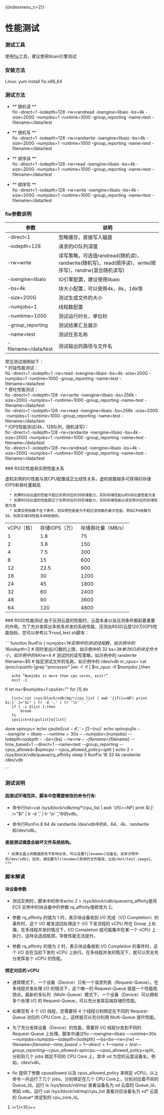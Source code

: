 {{indexmenu_n>2}}

# 性能测试

### 测试工具

使用[fio](https://github.com/axboe/fio)工具，建议使用libaio引擎测试

### 安装方法

Linux: yum install fio.x86\_64

### 测试方法

  - \*\* 随机读 \*\*  
    fio -direct=1 -iodepth=128 -rw=randread -ioengine=libaio -bs=4k
    -size=200G -numjobs=1 -runtime=1000 -group\_reporting -name=test
    -filename=/data/test



  - \*\* 随机写 \*\*  
    fio -direct=1 -iodepth=128 -rw=randwrite -ioengine=libaio -bs=4k
    -size=200G -numjobs=1 -runtime=1000 -group\_reporting -name=test
    -filename=/data/test



  - \*\* 顺序读 \*\*  
    fio -direct=1 -iodepth=128 -rw=read -ioengine=libaio -bs=4k
    -size=200G -numjobs=1 -runtime=1000 -group\_reporting -name=test
    -filename=/data/test



  - \*\* 顺序写 \*\*  
    fio -direct=1 -iodepth=128 -rw=write -ioengine=libaio -bs=4k
    -size=200G -numjobs=1 -runtime=1000 -group\_reporting -name=test
    -filename=/data/test

### fio参数说明

| 参数                    | 说明                                                                       |
| --------------------- | ------------------------------------------------------------------------ |
| \-direct=1            | 忽略缓存，直接写入磁盘                                                              |
| \-iodepth=128         | 请求的IO队列深度                                                                |
| \-rw=write            | 读写策略，可选值randread(随机读)，randwrite(随机写)，read(顺序读)，write(顺序写)，randrw(混合随机读写) |
| \-ioengine=libaio     | IO引擎配置，建议使用libaio                                                        |
| \-bs=4k               | 块大小配置，可以使用4k，8k，16k等                                                     |
| \-size=200G           | 测试生成文件的大小                                                                |
| \-numjobs=1           | 线程数配置                                                                    |
| \-numtime=1000        | 测试运行时长，单位秒                                                               |
| \-group\_reporting    | 测试结果汇总展示                                                                 |
| \-name=test           | 测试任务名称                                                                   |
| \-filename=/data/test | 测试输出的路径与文件名                                                              |

常见测试用例如下：  
\* 时延性能测试：  
fio -direct=1 -iodepth=1 -rw=read -ioengine=libaio -bs=4k -size=200G
-numjobs=1 -runtime=1000 -group\_reporting -name=test
-filename=/data/test  
\* 吞吐性能测试：  
fio -direct=1 -iodepth=128 -rw=write -ioengine=libaio -bs=256k
-size=200G -numjobs=1 -runtime=1000 -group\_reporting -name=test
-filename=/data/test  
fio -direct=1 -iodepth=128 -rw=read -ioengine=libaio -bs=256k -size=200G
-numjobs=1 -runtime=1000 -group\_reporting -name=test
-filename=/data/test  
\* IOPS性能测试(4k，128队列，随机读写)：  
fio -direct=1 -iodepth=128 -rw=randwrite -ioengine=libaio -bs=4k
-size=200G -numjobs=1 -runtime=1000 -group\_reporting -name=test
-filename=/data/test  
fio -direct=1 -iodepth=128 -rw=randread -ioengine=libaio -bs=4k
-size=200G -numjobs=1 -runtime=1000 -group\_reporting -name=test
-filename=/data/test  

\#\#\# RSSD性能和实例性能关系

虚机实例的IO性能与其CPU配置成正比线性关系，虚机核数越多可获得的存储IOPS和吞吐量越高

``` 
  * 如果RSSD云盘的性能不超过实例对应的IO存储能力，实际存储性能以RSSD云盘性能为准
  * 如果RSSD云盘的性能超过了实例对应的IO存储能力，实际存储性能以该实例对应的存储性能为准
  * 如果实例核数不在下表中，则实例性能是为不超过该核数的最大性能，例如CPU核数为50，则其存储IO性能与48核相同。
```

|         |           |             |
| ------- | --------- | ----------- |
| vCPU（核） | 存储IOPS（万） | 存储吞吐量（MB/s） |
| 1       | 1.8       | 75          |
| 2       | 3.8       | 150         |
| 4       | 7.5       | 300         |
| 8       | 15        | 600         |
| 12      | 22.5      | 900         |
| 16      | 30        | 1200        |
| 24      | 45        | 1800        |
| 32      | 60        | 2400        |
| 48      | 90        | 3600        |
| 64      | 120       | 4800        |

\#\#\# RSSD性能测试
由于压测云盘的性能时，云盘本身以及压测条件都起着重要的作用。为了充分发挥出多核多并发的系统性能，压测出RSSD云盘120万IOPS性能指标，您可以参考以下rssd\_test.sh脚本：

\`\`\` function RunFio { numjobs=$1 \# 实例中的测试线程数，如示例中的 16 iodepth=$2 \#
同时发出I/O数的上限，如示例中的 32 bs=$3 \# 单次I/O的块文件大小，如示例中的 4K rw=$4 \#
测试时的读写策略，如示例中的 randwrite filename=$5 \#
指定测试文件的名称，如示例中的 /dev/vdb nr\_cpus=\`cat
/proc/cpuinfo |grep "processor" |wc -l\` if \[ $nr\_cpus -lt $numjobs
\];then

``` 
   echo “Numjobs is more than cpu cores, exit!”
   exit -1
```

fi let nu=$numjobs+1 cpulist="" for \[1\] do

``` 
   list=`cat /sys/block/vdb/mq/*/cpu_list | awk '{if(i<=NF) print $i;}' i="$i" | tr -d ',' | tr '\n' ','`
   if [ -z $list ];then
       break
   fi
   cpulist=${cpulist}${list}
```

done spincpu=\`echo $cpulist | cut -d ',' -f 2-${nu}\` echo $spincpu fio
--ioengine=libaio --runtime=30s --numjobs=${numjobs}
--iodepth=${iodepth} --bs=${bs} --rw=${rw} --filename=${filename}
--time\_based=1 --direct=1 --name=test --group\_reporting
--cpus\_allowed=$spincpu --cpus\_allowed\_policy=split } echo 2 \>
/sys/block/vdb/queue/rq\_affinity sleep 5 RunFio 16 32 4k randwrite
/dev/vdb

\`\`\`

### 测试说明

#### 因测试环境而异，脚本中您需要修改的命令行有:

  -  命令行list=cat /sys/block/vdb/mq/\*/cpu\_list | awk '{if(i\<=NF) print
    $i;}' i="$i" | tr -d ',' | tr '\\n' ','中的vdb。 



  - 命令行RunFio 8 64 4k randwrite /dev/vdb中的8、64、4k、randwrite和/dev/vdb。

#### 直接测试裸盘会破坏文件系统结构。

``` 
 * 如果云盘上的数据丢失不影响业务，可以设置filename=[设备名，如本示例中的/dev/vdb]。否则，请设置为filename=[具体的文件路径，比如/mnt/test.image]。***
```

### 脚本解读

#### 块设备参数

  - 测试实例时，脚本中的命令echo 2 \> /sys/block/vdb/queue/rq\_affinity是将 ECS
    实例中的块设备中的参数 rq\_affinity值修改为 2。 



  - 参数 rq\_affinity 的值为 1 时，表示块设备收到 I/O 完成（I/O Completion）的事件时，这个 I/O
    被发送回处理这个 I/O 下发流程的 vCPU 所在 Group 上处理。在多线程并发的情况下，I/O Completion
    就可能集中在某一个 vCPU 上执行，这样会造成瓶颈，导致性能无法提升。



  - 参数 rq\_affinity 的值为 2 时，表示块设备收到 I/O Completion 的事件时，这个 I/O 会在当初下发的
    vCPU 上执行。在多线程并发的情况下，就可以完全充分发挥各个 vCPU 的性能。  

#### 绑定对应的 vCPU

  - 通常模式下，一个设备（Device）只有一个请求列表（Request-Queue）。在多线程并发处理 I/O 的情况下，这个唯一的
    Request-Queue 就是一个性能瓶颈点。最新的多队列（Multi-Queue）模式下，一个设备（Device）可以拥有多个处理
    I/O 的 Request-Queue，可以充分发挥后端存储的性能。 



  - 如果您有 4 个 I/O 线程，您需要将 4 个线程分别绑定在不同的 Request-Queue 对应的 CPU Core
    上，这样就可以充分利用 Multi-Queue 提升性能。



  - 为了充分发挥设备（Device）的性能，需要将 I/O 线程分发到不同的 Request-Queue 上处理。脚本中通过fio
    —ioengine=libaio —runtime=30s —numjobs=${numjobs}
    —iodepth=${iodepth} —bs=${bs} —rw=${rw} —filename=${filename}
    —time\_based=1 —direct=1 —name=test —group\_reporting
    —cpus\_allowed=$spincpu —cpus\_allowed\_policy=split，分别将几个 jobs
    绑定不同的 CPU Core 上，其中 vd 为您的云盘设备名，例如，/dev/vdb。



  - fio 提供了参数 cpusallowed 以及 cpus\_allowed\_policy 来绑定 vCPU。以上命令一共运行了几个
    jobs，分别绑定在几个 CPU Core上，分别对应着不同的 Queue\_Id。运行 ls /sys/block/vd/mq/
    查看设备名为 vd 云盘的 Queue\_Id，例如 vdb。运行 cat
    /sys/block/vd/mq//cpu\_list 查看对应设备名为 vd\* 云盘的 Queue\* 绑定到的
    cpu\_core\_id。



1.  i=1;i\<10;i++
